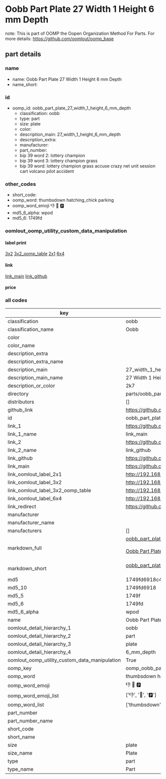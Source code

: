 # Oobb Part Plate 27 Width 1 Height 6 mm Depth  

note: This is part of OOMP the Oopen Organization Method For Parts. For more details: https://github.com/oomlout/oomp_base

##  part details
  







### name
* name: Oobb Part Plate 27 Width 1 Height 6 mm Depth
* name_short: 
### id
* oomp_id: oobb_part_plate_27_width_1_height_6_mm_depth
  * classification: oobb
  * type: part
  * size: plate
  * color: 
  * description_main: 27_width_1_height_6_mm_depth
  * description_extra: 
  * manufacturer: 
  * part_number: 
  * bip 39 word 2: lottery champion
  * bip 39 word 3: lottery champion grass
  * bip 39 word: lottery champion grass accuse crazy net unit session cart volcano pilot accident

### other_codes
* short_code: 
* oomp_word: thumbsdown hatching_chick parking
* oomp_word_emoji :thumbsdown: :hatching_chick: :parking:
* md5_6_alpha: wpod
* md5_6: 1749fd






### oomlout_oomp_utility_custom_data_manipulation
#### label print
[3x2](http://192.168.1.245:1112/?label=oomp%20wpod)
[3x2_oomp_table](http://192.168.1.108:1112/?label=oomp%20wpod)
[2x1](http://192.168.1.242:1112/?label=oomp%20wpod)
[6x4](http://192.168.1.55:1112/?label=oomp%20wpod)    

#### link

[link_main](https://github.com/oomlout/oomlout_oomp_version_1_messy/tree/main/parts/oobb_part_plate_27_width_1_height_6_mm_depth) [link_github](https://github.com/oomlout/oomlout_oomp_version_1_messy/tree/main/parts/oobb_part_plate_27_width_1_height_6_mm_depth)                             

#### price







### all codes 
| key | value |  
| --- | --- |  
| classification | oobb |  
| classification_name | Oobb |  
| color |  |  
| color_name |  |  
| description_extra |  |  
| description_extra_name |  |  
| description_main | 27_width_1_height_6_mm_depth |  
| description_main_name | 27 Width 1 Height 6 mm Depth |  
| description_or_color | 2k7 |  
| directory | parts/oobb_part_plate_27_width_1_height_6_mm_depth |  
| distributors | [] |  
| github_link | https://github.com/oomlout/oomlout_oomp_part_src/tree/main/parts/oobb_part_plate_27_width_1_height_6_mm_depth |  
| id | oobb_part_plate_27_width_1_height_6_mm_depth |  
| link_1 | https://github.com/oomlout/oomlout_oomp_version_1_messy/tree/main/parts/oobb_part_plate_27_width_1_height_6_mm_depth |  
| link_1_name | link_main |  
| link_2 | https://github.com/oomlout/oomlout_oomp_version_1_messy/tree/main/parts/oobb_part_plate_27_width_1_height_6_mm_depth |  
| link_2_name | link_github |  
| link_github | https://github.com/oomlout/oomlout_oomp_version_1_messy/tree/main/parts/oobb_part_plate_27_width_1_height_6_mm_depth |  
| link_main | https://github.com/oomlout/oomlout_oomp_version_1_messy/tree/main/parts/oobb_part_plate_27_width_1_height_6_mm_depth |  
| link_oomlout_label_2x1 | http://192.168.1.242:1112/?label=oomp%20wpod |  
| link_oomlout_label_3x2 | http://192.168.1.245:1112/?label=oomp%20wpod |  
| link_oomlout_label_3x2_oomp_table | http://192.168.1.108:1112/?label=oomp%20wpod |  
| link_oomlout_label_6x4 | http://192.168.1.55:1112/?label=oomp%20wpod |  
| link_redirect | https://github.com/oomlout/oomlout_oomp_version_1_messy/tree/main/parts/oobb_part_plate_27_width_1_height_6_mm_depth |  
| manufacturer |  |  
| manufacturer_name |  |  
| manufacturers | [] |  
| markdown_full | [oobb_part_plate_27_width_1_height_6_mm_depth](none)<br>[](none)<br>[Oobb Part Plate 27 Width 1 Height 6 Mm Depth](none)<br><br> |  
| markdown_short | [oobb_part_plate_27_width_1_height_6_mm_depth](none)<br><br> |  
| md5 | 1749fd6918c45db65299601acbc98420 |  
| md5_10 | 1749fd6918 |  
| md5_5 | 1749f |  
| md5_6 | 1749fd |  
| md5_6_alpha | wpod |  
| name | Oobb Part Plate 27 Width 1 Height 6 mm Depth |  
| oomlout_detail_hierarchy_1 | oobb |  
| oomlout_detail_hierarchy_2 | part |  
| oomlout_detail_hierarchy_3 | plate |  
| oomlout_detail_hierarchy_4 | 6_mm_depth |  
| oomlout_oomp_utility_custom_data_manipulation | True |  
| oomp_key | oomp_oobb_part_plate_27_width_1_height_6_mm_depth |  
| oomp_word | thumbsdown hatching_chick parking |  
| oomp_word_emoji | :thumbsdown: :hatching_chick: :parking: |  
| oomp_word_emoji_list | [':thumbsdown:', ':hatching_chick:', ':parking:'] |  
| oomp_word_list | ['thumbsdown', 'hatching_chick', 'parking'] |  
| part_number |  |  
| part_number_name |  |  
| short_code |  |  
| short_name |  |  
| size | plate |  
| size_name | Plate |  
| type | part |  
| type_name | Part |  
